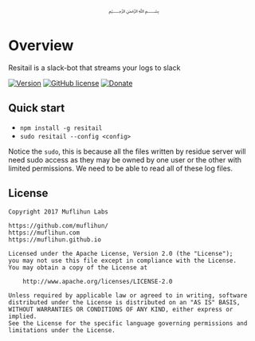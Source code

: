 <p align="center">
  ﷽
</p>

# Overview
Resitail is a slack-bot that streams your logs to slack

[![Version](https://img.shields.io/npm/v/resitail.svg)](https://www.npmjs.com/package/resitail)
[![GitHub license](https://img.shields.io/badge/License-Apache%202.0-blue.svg)](https://github.com/muflihun/resitail/blob/master/LICENSE)
[![Donate](https://img.shields.io/badge/Donate-PayPal-green.svg)](https://www.paypal.me/MuflihunDotCom/25)

## Quick start

- `npm install -g resitail`
- `sudo resitail --config <config>`

Notice the `sudo`, this is because all the files written by residue server will need sudo access as they may be owned by one user or the other with limited permissions. We need to be able to read all of these log files.

## License
```
Copyright 2017 Muflihun Labs

https://github.com/muflihun/
https://muflihun.com
https://muflihun.github.io

Licensed under the Apache License, Version 2.0 (the "License");
you may not use this file except in compliance with the License.
You may obtain a copy of the License at

    http://www.apache.org/licenses/LICENSE-2.0

Unless required by applicable law or agreed to in writing, software
distributed under the License is distributed on an "AS IS" BASIS,
WITHOUT WARRANTIES OR CONDITIONS OF ANY KIND, either express or implied.
See the License for the specific language governing permissions and
limitations under the License.
```
